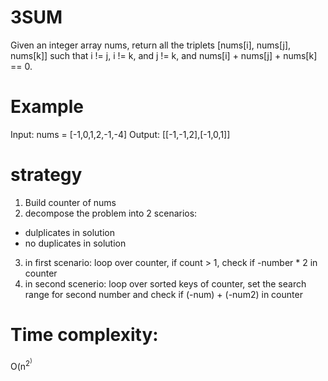 # 3SUM
Given an integer array nums, return all the triplets [nums[i], nums[j], nums[k]] such that i != j, i != k, and j != k, and nums[i] + nums[j] + nums[k] == 0.
# Example
Input: nums = [-1,0,1,2,-1,-4]
Output: [[-1,-1,2],[-1,0,1]]

# strategy
1. Build counter of nums
2. decompose the problem into 2 scenarios:
 - dulplicates in solution
 - no duplicates in solution
3. in first scenario: loop over counter, if count > 1, check if -number * 2 in counter
4. in second scenerio: loop over sorted keys of counter, set the search range for second number and  check if (-num) + (-num2) in counter

# Time complexity:
O(n<sup>2<sup>)

